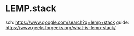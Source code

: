 # LEMP.stack
sch: https://www.google.com/search?q=lemp+stack guide: https://www.geeksforgeeks.org/what-is-lemp-stack/
